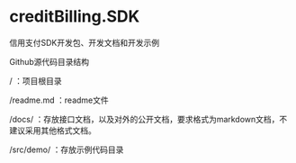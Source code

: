 creditBilling.SDK
=================

信用支付SDK开发包、开发文档和开发示例

Github源代码目录结构

/ ：项目根目录

/readme.md ：readme文件

/docs/ ：存放接口文档，以及对外的公开文档，要求格式为markdown文档，不建议采用其他格式文档。

/src/demo/ ：存放示例代码目录
